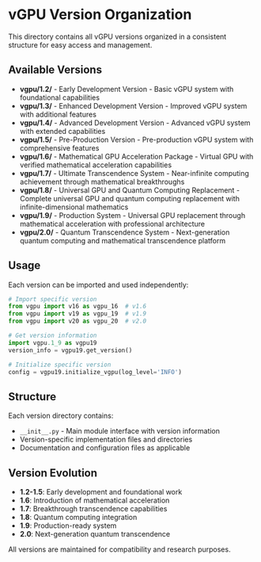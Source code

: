 # vGPU Version Organization

This directory contains all vGPU versions organized in a consistent structure for easy access and management.

## Available Versions

- **vgpu/1.2/** - Early Development Version - Basic vGPU system with foundational capabilities
- **vgpu/1.3/** - Enhanced Development Version - Improved vGPU system with additional features
- **vgpu/1.4/** - Advanced Development Version - Advanced vGPU system with extended capabilities
- **vgpu/1.5/** - Pre-Production Version - Pre-production vGPU system with comprehensive features
- **vgpu/1.6/** - Mathematical GPU Acceleration Package - Virtual GPU with verified mathematical acceleration capabilities
- **vgpu/1.7/** - Ultimate Transcendence System - Near-infinite computing achievement through mathematical breakthroughs
- **vgpu/1.8/** - Universal GPU and Quantum Computing Replacement - Complete universal GPU and quantum computing replacement with infinite-dimensional mathematics
- **vgpu/1.9/** - Production System - Universal GPU replacement through mathematical acceleration with professional architecture
- **vgpu/2.0/** - Quantum Transcendence System - Next-generation quantum computing and mathematical transcendence platform

## Usage

Each version can be imported and used independently:

```python
# Import specific version
from vgpu import v16 as vgpu_16  # v1.6
from vgpu import v19 as vgpu_19  # v1.9
from vgpu import v20 as vgpu_20  # v2.0

# Get version information
import vgpu.1_9 as vgpu19
version_info = vgpu19.get_version()

# Initialize specific version
config = vgpu19.initialize_vgpu(log_level='INFO')
```

## Structure

Each version directory contains:
- `__init__.py` - Main module interface with version information
- Version-specific implementation files and directories
- Documentation and configuration files as applicable

## Version Evolution

- **1.2-1.5**: Early development and foundational work
- **1.6**: Introduction of mathematical acceleration
- **1.7**: Breakthrough transcendence capabilities
- **1.8**: Quantum computing integration
- **1.9**: Production-ready system
- **2.0**: Next-generation quantum transcendence

All versions are maintained for compatibility and research purposes.